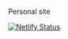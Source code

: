 Personal site

[![Netlify Status](https://api.netlify.com/api/v1/badges/c74b6216-637e-4dbb-aab7-4f7c313cb31e/deploy-status)](https://app.netlify.com/sites/sharp-neumann-8ff22c/deploys)
